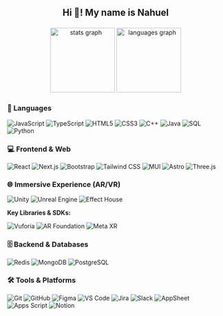 <h2 align="center">
  Hi 👋! My name is Nahuel
</h2>

###

<div align="center">
  <img src="https://github-readme-stats.vercel.app/api?username=NahuelTG&hide_title=false&hide_rank=false&show_icons=true&include_all_commits=true&count_private=true&disable_animations=false&theme=dracula&locale=en&hide_border=false&order=1" height="150" alt="stats graph"  />
  <img src="https://github-readme-stats.vercel.app/api/top-langs?username=NahuelTG&locale=en&hide_title=false&layout=compact&card_width=320&langs_count=5&theme=dracula&hide_border=false&order=2" height="150" alt="languages graph"  />
</div>


### 📝 Languages
<p>
  <img alt="JavaScript" src="https://img.shields.io/badge/JavaScript-F7DF1E?logo=javascript&logoColor=black&style=for-the-badge" />
  <img alt="TypeScript" src="https://img.shields.io/badge/TypeScript-3178C6?logo=typescript&logoColor=white&style=for-the-badge" />
  <img alt="HTML5" src="https://img.shields.io/badge/HTML5-E34F26?logo=html5&logoColor=white&style=for-the-badge" />
  <img alt="CSS3" src="https://img.shields.io/badge/CSS3-1572B6?logo=css3&logoColor=white&style=for-the-badge" />
  <img alt="C++" src="https://img.shields.io/badge/C++-00599C?logo=c%2B%2B&logoColor=white&style=for-the-badge" />
  <img alt="Java" src="https://img.shields.io/badge/Java-007396?logo=java&logoColor=white&style=for-the-badge" />
  <img alt="SQL" src="https://img.shields.io/badge/SQL-4479A1?logo=mysql&logoColor=white&style=for-the-badge" />
  <img alt="Python" src="https://img.shields.io/badge/Python-3776AB?logo=python&logoColor=white&style=for-the-badge" />
</p>


### 💻 Frontend & Web
<p>
  <img alt="React" src="https://img.shields.io/badge/React-20232A?logo=react&logoColor=61DAFB&style=for-the-badge" />
  <img alt="Next.js" src="https://img.shields.io/badge/Next.js-000000?logo=next.js&logoColor=white&style=for-the-badge" />
  <img alt="Bootstrap" src="https://img.shields.io/badge/Bootstrap-563D7C?logo=bootstrap&logoColor=white&style=for-the-badge" />
  <img alt="Tailwind CSS" src="https://img.shields.io/badge/Tailwind_CSS-38B2AC?logo=tailwind-css&logoColor=white&style=for-the-badge" />
  <img alt="MUI" src="https://img.shields.io/badge/MUI-007FFF?logo=material-ui&logoColor=white&style=for-the-badge" />
  <img alt="Astro" src="https://img.shields.io/badge/Astro-FF5D01?logo=astro&logoColor=white&style=for-the-badge" />
  <img alt="Three.js" src="https://img.shields.io/badge/Three.js-000000?logo=three.js&logoColor=white&style=for-the-badge" />
</p>


### 🌐 Immersive Experience (AR/VR)
<p>
  <img alt="Unity" src="https://img.shields.io/badge/Unity-000000?logo=unity&logoColor=white&style=for-the-badge" />
  <img alt="Unreal Engine" src="https://img.shields.io/badge/Unreal_Engine-0E1128?logo=unreal-engine&logoColor=white&style=for-the-badge" />
  <img alt="Effect House" src="https://img.shields.io/badge/Effect_House-FFCC00?logo=mobcrush&logoColor=white&style=for-the-badge" />
</p>

<p><strong>Key Libraries & SDKs:</strong></p>
<p>
  <img alt="Vuforia" src="https://img.shields.io/badge/Vuforia-00A651?logo=vuforia&logoColor=white&style=for-the-badge" />
  <img alt="AR Foundation" src="https://img.shields.io/badge/AR_Foundation-339933?logo=unity&logoColor=white&style=for-the-badge" />
  <img alt="Meta XR" src="https://img.shields.io/badge/Meta_XR-00BFFF?logo=facebook&logoColor=white&style=for-the-badge" />
</p>


### 🗄️ Backend & Databases
<p>
  <img alt="Redis" src="https://img.shields.io/badge/Redis-DC382D?logo=redis&logoColor=white&style=for-the-badge" />
  <img alt="MongoDB" src="https://img.shields.io/badge/MongoDB-47A248?logo=mongodb&logoColor=white&style=for-the-badge" />
  <img alt="PostgreSQL" src="https://img.shields.io/badge/PostgreSQL-316192?logo=postgresql&logoColor=white&style=for-the-badge" />
</p>


### 🛠️ Tools & Platforms
<p>
  <img alt="Git" src="https://img.shields.io/badge/Git-F05032?logo=git&logoColor=white&style=for-the-badge" />
  <img alt="GitHub" src="https://img.shields.io/badge/GitHub-181717?logo=github&logoColor=white&style=for-the-badge" />
  <img alt="Figma" src="https://img.shields.io/badge/Figma-F24E1E?logo=figma&logoColor=white&style=for-the-badge" />
  <img alt="VS Code" src="https://img.shields.io/badge/VS_Code-007ACC?logo=visual-studio-code&logoColor=white&style=for-the-badge" />
  <img alt="Jira" src="https://img.shields.io/badge/Jira-0052CC?logo=jira&logoColor=white&style=for-the-badge" />
  <img alt="Slack" src="https://img.shields.io/badge/Slack-4A154B?logo=slack&logoColor=white&style=for-the-badge" />
  <img alt="AppSheet" src="https://img.shields.io/badge/AppSheet-2E6DE0?logo=google&logoColor=white&style=for-the-badge" />
  <img alt="Apps Script" src="https://img.shields.io/badge/Google_Apps_Script-4285F4?logo=googlescripts&logoColor=white&style=for-the-badge" />
  <img alt="Notion" src="https://img.shields.io/badge/Notion-000000?logo=notion&logoColor=white&style=for-the-badge" />
</p>
